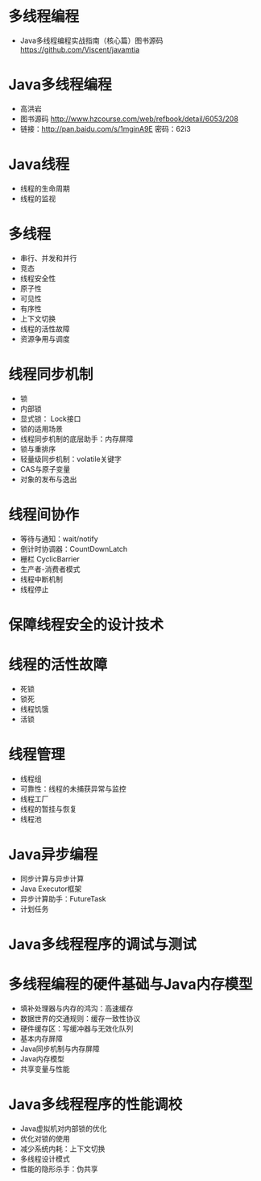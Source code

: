 # 多线程编程

- Java多线程编程实战指南（核心篇）图书源码 <https://github.com/Viscent/javamtia>

# Java多线程编程

- 高洪岩
- 图书源码 <http://www.hzcourse.com/web/refbook/detail/6053/208>
- 链接：<http://pan.baidu.com/s/1mginA9E> 密码：62i3

# Java线程

- 线程的生命周期
- 线程的监视

# 多线程

- 串行、并发和并行
- 竞态
- 线程安全性
- 原子性
- 可见性
- 有序性
- 上下文切换
- 线程的活性故障
- 资源争用与调度

# 线程同步机制

- 锁
- 内部锁
- 显式锁： Lock接口
- 锁的适用场景
- 线程同步机制的底层助手：内存屏障
- 锁与重排序
- 轻量级同步机制：volatile关键字
- CAS与原子变量
- 对象的发布与逸出

# 线程间协作

- 等待与通知：wait/notify
- 倒计时协调器：CountDownLatch
- 栅栏 CyclicBarrier
- 生产者-消费者模式
- 线程中断机制
- 线程停止

# 保障线程安全的设计技术

# 线程的活性故障

- 死锁
- 锁死
- 线程饥饿
- 活锁

# 线程管理

- 线程组
- 可靠性：线程的未捕获异常与监控
- 线程工厂
- 线程的暂挂与恢复
- 线程池

# Java异步编程

- 同步计算与异步计算
- Java Executor框架
- 异步计算助手：FutureTask
- 计划任务

# Java多线程程序的调试与测试

# 多线程编程的硬件基础与Java内存模型

- 填补处理器与内存的鸿沟：高速缓存
- 数据世界的交通规则：缓存一致性协议
- 硬件缓存区：写缓冲器与无效化队列
- 基本内存屏障
- Java同步机制与内存屏障
- Java内存模型
- 共享变量与性能

# Java多线程程序的性能调校

- Java虚拟机对内部锁的优化
- 优化对锁的使用
- 减少系统内耗：上下文切换
- 多线程设计模式
- 性能的隐形杀手：伪共享
